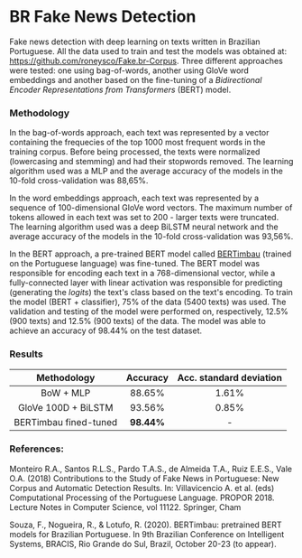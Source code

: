 # BR Fake News Detection
Fake news detection with deep learning on texts written in Brazilian Portuguese. All the data used to train and test the models was obtained at: https://github.com/roneysco/Fake.br-Corpus. Three different approaches were tested: one using bag-of-words, another using GloVe word embeddings and another based on the fine-tuning of a *Bidirectional Encoder Representations from Transformers* (BERT) model. 

### Methodology
In the bag-of-words approach, each text was represented by a vector containing the frequecies of the top 1000 most frequent words in the training corpus. Before being processed, the texts were normalized (lowercasing and stemming) and had their stopwords removed. The learning algorithm used was a MLP and the average accuracy of the models in the 10-fold cross-validation was 88,65%.

In the word embeddings approach, each text was represented by a sequence of 100-dimensional GloVe word vectors. The maximum number of tokens allowed in each text was set to 200 - larger texts were truncated. The learning algorithm used was a deep BiLSTM neural network and the average accuracy of the models in the 10-fold cross-validation was 93,56%.

In the BERT approach, a pre-trained BERT model called [BERTimbau](https://github.com/neuralmind-ai/portuguese-bert) (trained on the Portuguese language) was fine-tuned. The BERT model was responsible for encoding each text in a 768-dimensional vector, while a fully-connected layer with linear activation was responsible for predicting (generating the *logits*) the text's class based on the text's encoding. To train the model (BERT + classifier), 75% of the data (5400 texts) was used. The validation and testing of the model were performed on, respectively, 12.5% (900 texts) and 12.5% (900 texts) of the data. The model was able to achieve an accuracy of 98.44% on the test dataset.

### Results

| Methodology           | Accuracy     | Acc. standard deviation |
| :-------------------: | :----------: | :---------------------: |
| BoW + MLP             |    88.65%    |         1.61%           |
| GloVe 100D + BiLSTM   |    93.56%    |         0.85%           |
| BERTimbau fined-tuned |  **98.44%**  |           -             |

### References:

Monteiro R.A., Santos R.L.S., Pardo T.A.S., de Almeida T.A., Ruiz E.E.S., Vale O.A. (2018) Contributions to the Study of Fake News in Portuguese: New Corpus and Automatic Detection Results. In: Villavicencio A. et al. (eds) Computational Processing of the Portuguese Language. PROPOR 2018. Lecture Notes in Computer Science, vol 11122. Springer, Cham

Souza, F., Nogueira, R., & Lotufo, R. (2020). BERTimbau: pretrained BERT models for Brazilian Portuguese. In 9th Brazilian Conference on Intelligent Systems, BRACIS, Rio Grande do Sul, Brazil, October 20-23 (to appear).


